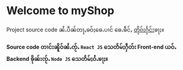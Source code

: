 # Welcome to myShop

Project source code ၼႆႉပဵၼ်တႃႇၶဝ်ႈၶေႉပၢင် ၶေႉၶဵင်ႇ [တိုၵ်းႁႅင်း](https://github.com/facebook/create-react-app)ၶႃႈ။

**Source code တၢင်းၼိူဝ်ၼႆႉၸႂ်ႉ `React JS` သေတႅမ်ႈႁဵတ်း Front-end ယဝ်ႉ Backend ၶိုၼ်းၸႂ်ႉ `Node JS` သေတႅမ်ႈဝႆႉၶႃႈ။**
